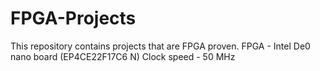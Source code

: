 # FPGA-Projects

This repository contains projects that are FPGA proven.
FPGA - Intel De0 nano board (EP4CE22F17C6 N)
Clock speed - 50 MHz
